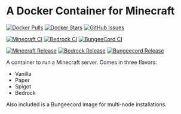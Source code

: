 # A Docker Container for Minecraft

[![Docker Pulls](https://img.shields.io/docker/pulls/dcjulian29/nmap.svg)](https://hub.docker.com/r/dcjulian29/nmap/) [![Docker Stars](https://img.shields.io/docker/stars/dcjulian29/nmap.svg?maxAge=2592000)](https://hub.docker.com/r/dcjulian29/nmap/) [![GitHub Issues](https://img.shields.io/github/issues-raw/dcjulian29/docker-nmap.svg)](https://github.com/dcjulian29/docker-nmap/issues)

[![Minecraft CI](https://github.com/dcjulian29/docker-minecraft/actions/workflows/ci-minecraft.yml/badge.svg)](https://github.com/dcjulian29/docker-minecraft/actions/workflows/ci-minecraft.yml) [![Bedrock CI](https://github.com/dcjulian29/docker-minecraft/actions/workflows/ci-bedrock.yml/badge.svg)](https://github.com/dcjulian29/docker-minecraft/actions/workflows/ci-bedrock.yml) [![BungeeCord CI](https://github.com/dcjulian29/docker-minecraft/actions/workflows/ci-bungeecord.yml/badge.svg)](https://github.com/dcjulian29/docker-minecraft/actions/workflows/ci-bungeecord.yml)

[![Minecraft Release](https://github.com/dcjulian29/docker-minecraft/actions/workflows/release-minecraft.yml/badge.svg)](https://github.com/dcjulian29/docker-minecraft/actions/workflows/release-minecraft.yml) [![Bedrock Release](https://github.com/dcjulian29/docker-minecraft/actions/workflows/release-bedrock.yml/badge.svg)](https://github.com/dcjulian29/docker-minecraft/actions/workflows/release-bedrock.yml) [![Bungeecord Release](https://github.com/dcjulian29/docker-minecraft/actions/workflows/release-bungeecord.yml/badge.svg)](https://github.com/dcjulian29/docker-minecraft/actions/workflows/release-bungeecord.yml)

A container to run a Minecraft server. Comes in three flavors:

* Vanilla
* Paper
* Spigot
* Bedrock

Also included is a Bungeecord image for multi-node installations.

